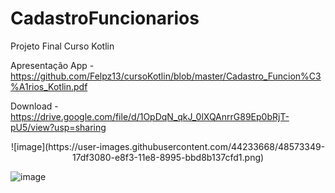 # CadastroFuncionarios
Projeto Final Curso Kotlin


Apresentação App - https://github.com/Felpz13/cursoKotlin/blob/master/Cadastro_Funcion%C3%A1rios_Kotlin.pdf

Download - https://drive.google.com/file/d/1OpDqN_qkJ_0lXQAnrrG89Ep0bRjT-pU5/view?usp=sharing
<p align="center">
![image](https://user-images.githubusercontent.com/44233668/48573349-17df3080-e8f3-11e8-8995-bbd8b137cfd1.png)


![image](https://user-images.githubusercontent.com/44233668/48796756-94a14e80-ece7-11e8-9d48-e2be878d5d1c.png)
</p>
